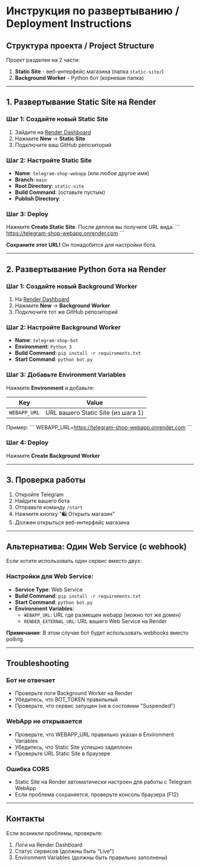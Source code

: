 # Инструкция по развертыванию / Deployment Instructions

## Структура проекта / Project Structure

Проект разделен на 2 части:
1. **Static Site** - веб-интерфейс магазина (папка `static-site/`)
2. **Background Worker** - Python бот (корневая папка)

---

## 1. Развертывание Static Site на Render

### Шаг 1: Создайте новый Static Site
1. Зайдите на [Render Dashboard](https://dashboard.render.com/)
2. Нажмите **New** → **Static Site**
3. Подключите ваш GitHub репозиторий

### Шаг 2: Настройте Static Site
- **Name**: `telegram-shop-webapp` (или любое другое имя)
- **Branch**: `main`
- **Root Directory**: `static-site`
- **Build Command**: (оставьте пустым)
- **Publish Directory**: `.`

### Шаг 3: Deploy
Нажмите **Create Static Site**. После деплоя вы получите URL вида:
\`\`\`
https://telegram-shop-webapp.onrender.com
\`\`\`

**Сохраните этот URL!** Он понадобится для настройки бота.

---

## 2. Развертывание Python бота на Render

### Шаг 1: Создайте новый Background Worker
1. На [Render Dashboard](https://dashboard.render.com/)
2. Нажмите **New** → **Background Worker**
3. Подключите тот же GitHub репозиторий

### Шаг 2: Настройте Background Worker
- **Name**: `telegram-shop-bot`
- **Environment**: `Python 3`
- **Build Command**: `pip install -r requirements.txt`
- **Start Command**: `python bot.py`

### Шаг 3: Добавьте Environment Variables
Нажмите **Environment** и добавьте:

| Key | Value |
|-----|-------|
| `WEBAPP_URL` | URL вашего Static Site (из шага 1) |

Пример:
\`\`\`
WEBAPP_URL=https://telegram-shop-webapp.onrender.com
\`\`\`

### Шаг 4: Deploy
Нажмите **Create Background Worker**

---

## 3. Проверка работы

1. Откройте Telegram
2. Найдите вашего бота
3. Отправьте команду `/start`
4. Нажмите кнопку "🛍️ Открыть магазин"
5. Должен открыться веб-интерфейс магазина

---

## Альтернатива: Один Web Service (с webhook)

Если хотите использовать один сервис вместо двух:

### Настройки для Web Service:
- **Service Type**: Web Service
- **Build Command**: `pip install -r requirements.txt`
- **Start Command**: `python bot.py`
- **Environment Variables**:
  - `WEBAPP_URL`: URL где размещен webapp (можно тот же домен)
  - `RENDER_EXTERNAL_URL`: URL вашего Web Service на Render

**Примечание**: В этом случае бот будет использовать webhooks вместо polling.

---

## Troubleshooting

### Бот не отвечает
- Проверьте логи Background Worker на Render
- Убедитесь, что BOT_TOKEN правильный
- Проверьте, что сервис запущен (не в состоянии "Suspended")

### WebApp не открывается
- Проверьте, что WEBAPP_URL правильно указан в Environment Variables
- Убедитесь, что Static Site успешно задеплоен
- Проверьте URL Static Site в браузере

### Ошибка CORS
- Static Site на Render автоматически настроен для работы с Telegram WebApp
- Если проблема сохраняется, проверьте консоль браузера (F12)

---

## Контакты

Если возникли проблемы, проверьте:
1. Логи на Render Dashboard
2. Статус сервисов (должны быть "Live")
3. Environment Variables (должны быть правильно заполнены)
